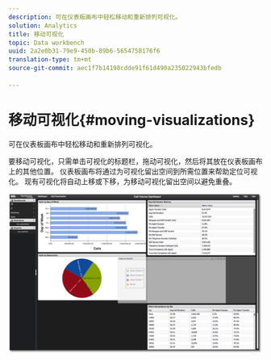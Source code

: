 ```yaml
---
description: 可在仪表板画布中轻松移动和重新排列可视化。
solution: Analytics
title: 移动可视化
topic: Data workbench
uuid: 2a2e0b31-79e9-450b-89b6-5654758176f6
translation-type: tm+mt
source-git-commit: aec1f7b14198cdde91f61d490a235022943bfedb

---
```



# 移动可视化{#moving-visualizations}

可在仪表板画布中轻松移动和重新排列可视化。

要移动可视化，只需单击可视化的标题栏，拖动可视化，然后将其放在仪表板画布上的其他位置。 仪表板画布将通过为可视化留出空间到所需位置来帮助定位可视化。 现有可视化将自动上移或下移，为移动可视化留出空间以避免重叠。

![](assets/move_visual.png)

